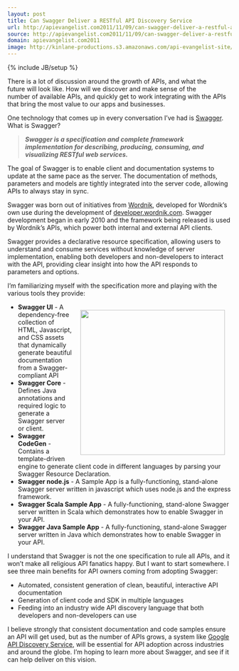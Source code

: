 ```yaml
---
layout: post
title: Can Swagger Deliver a RESTful API Discovery Service
url: http://apievangelist.com2011/11/09/can-swagger-deliver-a-restful-api-discovery-service/
source: http://apievangelist.com2011/11/09/can-swagger-deliver-a-restful-api-discovery-service/
domain: apievangelist.com2011
image: http://kinlane-productions.s3.amazonaws.com/api-evangelist-site/blog/Swagger-Logo.png
---
```

{% include JB/setup %}
<p><a title="Swagger" href="http://swagger.wordnik.com/"></a><img style="padding: 15px;" src="http://kinlane-productions.s3.amazonaws.com/api-evangelist/swagger/Swagger-Logo.png" alt="" align="right" /></p>
<p>There is a lot of discussion around the growth of APIs, and what the future will look like.  How will we discover and make sense of the number of available APIs, and quickly get to work integrating with the APIs that bring the most value to our apps and businesses.</p>
<p>One technology that comes up in every conversation I&rsquo;ve had is <a title="Swagger" href="http://swagger.wordnik.com/">Swagger</a>.  What is Swagger?</p>
<blockquote><strong><em>Swagger is a specification and complete framework implementation for describing, producing, consuming, and visualizing RESTful web services.</em></strong></blockquote>
<p>The goal of Swagger is to enable client and documentation systems to update at the same pace as the server. The documentation of methods, parameters and models are tightly integrated into the server code, allowing APIs to always stay in sync.</p>
<p>Swagger was born out of initiatives from <a title="Wordnik" href="http://www.wordnik.com/">Wordnik</a>, developed for Wordnik&rsquo;s own use during the development of <a title="developer.wordnik.com" href="http://developer.wordnik.com/">developer.wordnik.com</a>.  Swagger development began in early 2010 and the framework being released is used by Wordnik&rsquo;s APIs, which power both internal and external API clients.</p>
<p>Swagger provides a declarative resource specification, allowing users to understand and consume services without knowledge of server implementation, enabling both developers and non-developers to interact with the API, providing clear insight into how the API responds to parameters and options.</p>
<p>I&rsquo;m familiarizing myself with the specification more and playing with the various tools they provide:</p>
<p><a title="Swagger" href="http://swagger.wordnik.com/"></a><img style="padding: 15px;" src="http://kinlane-productions.s3.amazonaws.com/api-evangelist/swagger/Swagger-Screenshot-1.png" alt="" width="325" align="right" /></p>
<ul class="mainlist">
<li><strong>Swagger UI</strong> - A dependency-free collection of HTML, Javascript, and CSS assets that dynamically generate beautiful documentation from a Swagger-compliant API </li>
<li><strong>Swagger Core</strong> - Defines Java annotations and required logic to generate a Swagger server or client. </li>
<li><strong>Swagger CodeGen</strong> - Contains a template-driven engine to generate client code in different languages by parsing your Swagger Resource Declaration. </li>
<li><strong>Swagger node.js</strong> - A Sample App is a fully-functioning, stand-alone Swagger server written in javascript which uses node.js and the express framework. </li>
<li><strong>Swagger Scala Sample App</strong> - A fully-functioning, stand-alone Swagger server written in Scala which demonstrates how to enable Swagger in your API. </li>
<li><strong>Swagger Java Sample App</strong> - A fully-functioning, stand-alone Swagger server written in Java which demonstrates how to enable Swagger in your API. </li>
</ul>
<p>I understand that Swagger is not the one specification to rule all APIs, and it won&rsquo;t make all religious API fanatics happy.  But I want to start somewhere.  I see three main benefits for API owners coming from adopting Swagger:</p>
<ul class="mainlist">
<li>Automated, consistent generation of clean, beautiful, interactive API documentation</li>
<li>Generation of client code and SDK in multiple languages</li>
<li>Feeding into an industry wide API discovery language that both developers and non-developers can use</li>
</ul>
<p>I believe strongly that consistent documentation and code samples ensure an API will get used, but as the number of APIs grows, a system like <a title="Google API Discovery Service" href="/2011/05/21/google-apis-discovery-service/">Google API Discovery Service</a>, will be essential for API adoption across industries and around the globe.  I&rsquo;m hoping to learn more about Swagger, and see if it can help deliver on this vision.</p>
